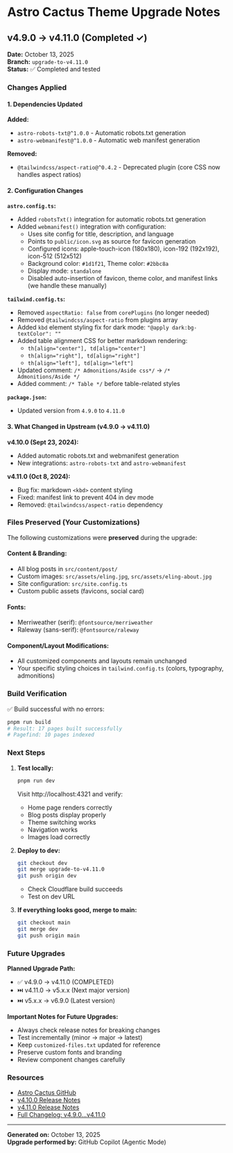 # Astro Cactus Theme Upgrade Notes

## v4.9.0 → v4.11.0 (Completed ✓)

**Date:** October 13, 2025  
**Branch:** `upgrade-to-v4.11.0`  
**Status:** ✅ Completed and tested

### Changes Applied

#### 1. Dependencies Updated

**Added:**
- `astro-robots-txt@^1.0.0` - Automatic robots.txt generation
- `astro-webmanifest@^1.0.0` - Automatic web manifest generation

**Removed:**
- `@tailwindcss/aspect-ratio@^0.4.2` - Deprecated plugin (core CSS now handles aspect ratios)

#### 2. Configuration Changes

**`astro.config.ts`:**
- Added `robotsTxt()` integration for automatic robots.txt generation
- Added `webmanifest()` integration with configuration:
  - Uses site config for title, description, and language
  - Points to `public/icon.svg` as source for favicon generation
  - Configured icons: apple-touch-icon (180x180), icon-192 (192x192), icon-512 (512x512)
  - Background color: `#1d1f21`, Theme color: `#2bbc8a`
  - Display mode: `standalone`
  - Disabled auto-insertion of favicon, theme color, and manifest links (we handle these manually)

**`tailwind.config.ts`:**
- Removed `aspectRatio: false` from `corePlugins` (no longer needed)
- Removed `@tailwindcss/aspect-ratio` from plugins array
- Added `kbd` element styling fix for dark mode: `"@apply dark:bg-textColor": ""`
- Added table alignment CSS for better markdown rendering:
  - `th[align="center"], td[align="center"]`
  - `th[align="right"], td[align="right"]`
  - `th[align="left"], td[align="left"]`
- Updated comment: `/* Admonitions/Aside css*/` → `/* Admonitions/Aside */`
- Added comment: `/* Table */` before table-related styles

**`package.json`:**
- Updated version from `4.9.0` to `4.11.0`

#### 3. What Changed in Upstream (v4.9.0 → v4.11.0)

**v4.10.0 (Sept 23, 2024):**
- Added automatic robots.txt and webmanifest generation
- New integrations: `astro-robots-txt` and `astro-webmanifest`

**v4.11.0 (Oct 8, 2024):**
- Bug fix: markdown `<kbd>` content styling
- Fixed: manifest link to prevent 404 in dev mode
- Removed: `@tailwindcss/aspect-ratio` dependency

### Files Preserved (Your Customizations)

The following customizations were **preserved** during the upgrade:

#### Content & Branding:
- All blog posts in `src/content/post/`
- Custom images: `src/assets/eling.jpg`, `src/assets/eling-about.jpg`
- Site configuration: `src/site.config.ts`
- Custom public assets (favicons, social card)

#### Fonts:
- Merriweather (serif): `@fontsource/merriweather`
- Raleway (sans-serif): `@fontsource/raleway`

#### Component/Layout Modifications:
- All customized components and layouts remain unchanged
- Your specific styling choices in `tailwind.config.ts` (colors, typography, admonitions)

### Build Verification

✅ Build successful with no errors:
```bash
pnpm run build
# Result: 17 pages built successfully
# Pagefind: 10 pages indexed
```

### Next Steps

1. **Test locally:**
   ```bash
   pnpm run dev
   ```
   Visit http://localhost:4321 and verify:
   - Home page renders correctly
   - Blog posts display properly
   - Theme switching works
   - Navigation works
   - Images load correctly

2. **Deploy to dev:**
   ```bash
   git checkout dev
   git merge upgrade-to-v4.11.0
   git push origin dev
   ```
   - Check Cloudflare build succeeds
   - Test on dev URL

3. **If everything looks good, merge to main:**
   ```bash
   git checkout main
   git merge dev
   git push origin main
   ```

### Future Upgrades

**Planned Upgrade Path:**
- ✅ v4.9.0 → v4.11.0 (COMPLETED)
- ⏭️ v4.11.0 → v5.x.x (Next major version)
- ⏭️ v5.x.x → v6.9.0 (Latest version)

**Important Notes for Future Upgrades:**
- Always check release notes for breaking changes
- Test incrementally (minor → major → latest)
- Keep `customized-files.txt` updated for reference
- Preserve custom fonts and branding
- Review component changes carefully

### Resources

- [Astro Cactus GitHub](https://github.com/chrismwilliams/astro-theme-cactus)
- [v4.10.0 Release Notes](https://github.com/chrismwilliams/astro-theme-cactus/releases/tag/v4.10.0)
- [v4.11.0 Release Notes](https://github.com/chrismwilliams/astro-theme-cactus/releases/tag/v4.11.0)
- [Full Changelog: v4.9.0...v4.11.0](https://github.com/chrismwilliams/astro-theme-cactus/compare/v4.9.0...v4.11.0)

---

**Generated on:** October 13, 2025  
**Upgrade performed by:** GitHub Copilot (Agentic Mode)
